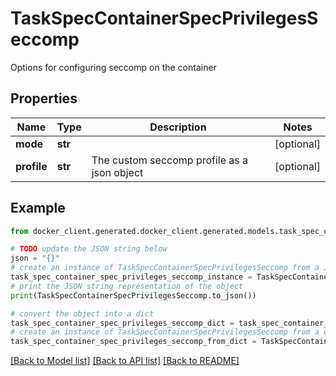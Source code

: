# TaskSpecContainerSpecPrivilegesSeccomp

Options for configuring seccomp on the container

## Properties

Name | Type | Description | Notes
------------ | ------------- | ------------- | -------------
**mode** | **str** |  | [optional] 
**profile** | **str** | The custom seccomp profile as a json object | [optional] 

## Example

```python
from docker_client.generated.docker_client.generated.models.task_spec_container_spec_privileges_seccomp import TaskSpecContainerSpecPrivilegesSeccomp

# TODO update the JSON string below
json = "{}"
# create an instance of TaskSpecContainerSpecPrivilegesSeccomp from a JSON string
task_spec_container_spec_privileges_seccomp_instance = TaskSpecContainerSpecPrivilegesSeccomp.from_json(json)
# print the JSON string representation of the object
print(TaskSpecContainerSpecPrivilegesSeccomp.to_json())

# convert the object into a dict
task_spec_container_spec_privileges_seccomp_dict = task_spec_container_spec_privileges_seccomp_instance.to_dict()
# create an instance of TaskSpecContainerSpecPrivilegesSeccomp from a dict
task_spec_container_spec_privileges_seccomp_from_dict = TaskSpecContainerSpecPrivilegesSeccomp.from_dict(task_spec_container_spec_privileges_seccomp_dict)
```
[[Back to Model list]](../README.md#documentation-for-models) [[Back to API list]](../README.md#documentation-for-api-endpoints) [[Back to README]](../README.md)


